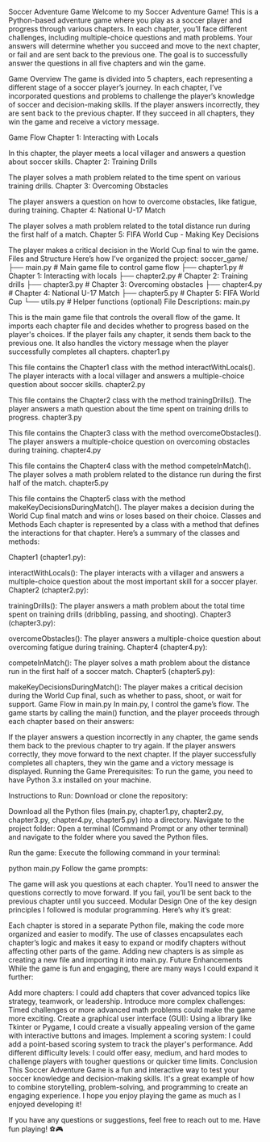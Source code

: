 
Soccer Adventure Game
Welcome to my Soccer Adventure Game! This is a Python-based adventure game where you play as a soccer player and progress through various chapters. In each chapter, you’ll face different challenges, including multiple-choice questions and math problems. Your answers will determine whether you succeed and move to the next chapter, or fail and are sent back to the previous one. The goal is to successfully answer the questions in all five chapters and win the game.

Game Overview
The game is divided into 5 chapters, each representing a different stage of a soccer player’s journey. In each chapter, I’ve incorporated questions and problems to challenge the player’s knowledge of soccer and decision-making skills. If the player answers incorrectly, they are sent back to the previous chapter. If they succeed in all chapters, they win the game and receive a victory message.

Game Flow
Chapter 1: Interacting with Locals

In this chapter, the player meets a local villager and answers a question about soccer skills.
Chapter 2: Training Drills

The player solves a math problem related to the time spent on various training drills.
Chapter 3: Overcoming Obstacles

The player answers a question on how to overcome obstacles, like fatigue, during training.
Chapter 4: National U-17 Match

The player solves a math problem related to the total distance run during the first half of a match.
Chapter 5: FIFA World Cup - Making Key Decisions

The player makes a critical decision in the World Cup final to win the game.
Files and Structure
Here’s how I’ve organized the project:
soccer_game/
├── main.py                # Main game file to control game flow
├── chapter1.py            # Chapter 1: Interacting with locals
├── chapter2.py            # Chapter 2: Training drills
├── chapter3.py            # Chapter 3: Overcoming obstacles
├── chapter4.py            # Chapter 4: National U-17 Match
├── chapter5.py            # Chapter 5: FIFA World Cup
└── utils.py               # Helper functions (optional)
File Descriptions:
main.py

This is the main game file that controls the overall flow of the game.
It imports each chapter file and decides whether to progress based on the player's choices.
If the player fails any chapter, it sends them back to the previous one.
It also handles the victory message when the player successfully completes all chapters.
chapter1.py

This file contains the Chapter1 class with the method interactWithLocals().
The player interacts with a local villager and answers a multiple-choice question about soccer skills.
chapter2.py

This file contains the Chapter2 class with the method trainingDrills().
The player answers a math question about the time spent on training drills to progress.
chapter3.py

This file contains the Chapter3 class with the method overcomeObstacles().
The player answers a multiple-choice question on overcoming obstacles during training.
chapter4.py

This file contains the Chapter4 class with the method competeInMatch().
The player solves a math problem related to the distance run during the first half of the match.
chapter5.py

This file contains the Chapter5 class with the method makeKeyDecisionsDuringMatch().
The player makes a decision during the World Cup final match and wins or loses based on their choice.
Classes and Methods
Each chapter is represented by a class with a method that defines the interactions for that chapter. Here’s a summary of the classes and methods:

Chapter1 (chapter1.py):

interactWithLocals(): The player interacts with a villager and answers a multiple-choice question about the most important skill for a soccer player.
Chapter2 (chapter2.py):

trainingDrills(): The player answers a math problem about the total time spent on training drills (dribbling, passing, and shooting).
Chapter3 (chapter3.py):

overcomeObstacles(): The player answers a multiple-choice question about overcoming fatigue during training.
Chapter4 (chapter4.py):

competeInMatch(): The player solves a math problem about the distance run in the first half of a soccer match.
Chapter5 (chapter5.py):

makeKeyDecisionsDuringMatch(): The player makes a critical decision during the World Cup final, such as whether to pass, shoot, or wait for support.
Game Flow in main.py
In main.py, I control the game’s flow. The game starts by calling the main() function, and the player proceeds through each chapter based on their answers:

If the player answers a question incorrectly in any chapter, the game sends them back to the previous chapter to try again.
If the player answers correctly, they move forward to the next chapter.
If the player successfully completes all chapters, they win the game and a victory message is displayed.
Running the Game
Prerequisites:
To run the game, you need to have Python 3.x installed on your machine.

Instructions to Run:
Download or clone the repository:

Download all the Python files (main.py, chapter1.py, chapter2.py, chapter3.py, chapter4.py, chapter5.py) into a directory.
Navigate to the project folder: Open a terminal (Command Prompt or any other terminal) and navigate to the folder where you saved the Python files.

Run the game: Execute the following command in your terminal:

python main.py
Follow the game prompts:

The game will ask you questions at each chapter.
You’ll need to answer the questions correctly to move forward. If you fail, you’ll be sent back to the previous chapter until you succeed.
Modular Design
One of the key design principles I followed is modular programming. Here’s why it’s great:

Each chapter is stored in a separate Python file, making the code more organized and easier to modify.
The use of classes encapsulates each chapter’s logic and makes it easy to expand or modify chapters without affecting other parts of the game.
Adding new chapters is as simple as creating a new file and importing it into main.py.
Future Enhancements
While the game is fun and engaging, there are many ways I could expand it further:

Add more chapters: I could add chapters that cover advanced topics like strategy, teamwork, or leadership.
Introduce more complex challenges: Timed challenges or more advanced math problems could make the game more exciting.
Create a graphical user interface (GUI): Using a library like Tkinter or Pygame, I could create a visually appealing version of the game with interactive buttons and images.
Implement a scoring system: I could add a point-based scoring system to track the player's performance.
Add different difficulty levels: I could offer easy, medium, and hard modes to challenge players with tougher questions or quicker time limits.
Conclusion
This Soccer Adventure Game is a fun and interactive way to test your soccer knowledge and decision-making skills. It's a great example of how to combine storytelling, problem-solving, and programming to create an engaging experience. I hope you enjoy playing the game as much as I enjoyed developing it!

If you have any questions or suggestions, feel free to reach out to me. Have fun playing! ⚽🎮
